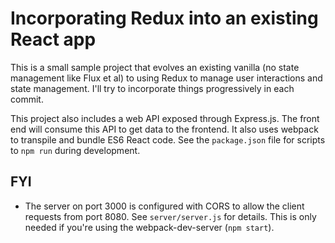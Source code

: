 # Incorporating Redux into an existing React app

This is a small sample project that evolves an existing vanilla (no state management like Flux et al) to using Redux to manage user interactions and state management. I'll try to incorporate things progressively in each commit.

This project also includes a web API exposed through Express.js. The front end will consume this API to get data to the frontend. It also uses webpack to transpile and bundle ES6 React code. See the `package.json` file for scripts to `npm run` during development.


## FYI

* The server on port 3000 is configured with CORS to allow the client requests from port 8080. See `server/server.js` for details. This is only needed if you're using the webpack-dev-server (`npm start`).
